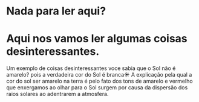 # Nada para ler aqui?
# Aqui nos vamos ler algumas coisas desinteressantes.
 Um exemplo de coisas desinteressantes voce sabia que o Sol não é amarelo? pois a verdadeira cor do Sol é branca☀️
 A explicação pela qual a cor do sol ser amarelo na terra é pelo fato dos tons de amarelo e vermelho que enxergamos ao olhar para o Sol surgem por causa da dispersão dos raios solares ao adentrarem a atmosfera.
